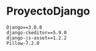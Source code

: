# ProyectoDjango
 
`Django==3.0.8`
<br>
`django-ckeditor==5.9.0`
<br>
`django-js-asset==1.2.2`
<br>
`Pillow-7.2.0`
